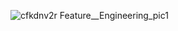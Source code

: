 ![cfkdnv2r Feature__Engineering_pic1](https://github.com/user-attachments/assets/2b45e9a8-be3b-43ca-acf9-2cda79988670)
